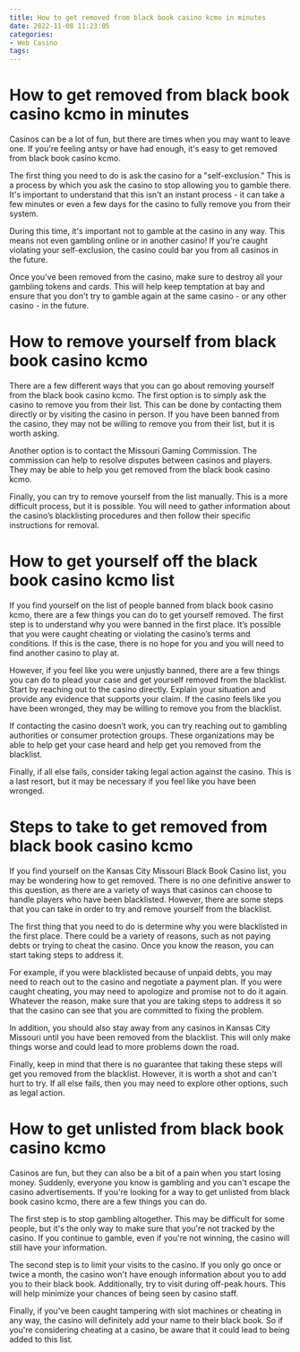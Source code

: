 ```yaml
---
title: How to get removed from black book casino kcmo in minutes 
date: 2022-11-08 11:23:05
categories:
- Web Casino
tags:
---
```



#  How to get removed from black book casino kcmo in minutes 

Casinos can be a lot of fun, but there are times when you may want to leave one. If you're feeling antsy or have had enough, it's easy to get removed from black book casino kcmo. 

The first thing you need to do is ask the casino for a "self-exclusion." This is a process by which you ask the casino to stop allowing you to gamble there. It's important to understand that this isn't an instant process - it can take a few minutes or even a few days for the casino to fully remove you from their system. 

During this time, it's important not to gamble at the casino in any way. This means not even gambling online or in another casino! If you're caught violating your self-exclusion, the casino could bar you from all casinos in the future. 

Once you've been removed from the casino, make sure to destroy all your gambling tokens and cards. This will help keep temptation at bay and ensure that you don't try to gamble again at the same casino - or any other casino - in the future.

#  How to remove yourself from black book casino kcmo 

There are a few different ways that you can go about removing yourself from the black book casino kcmo. The first option is to simply ask the casino to remove you from their list. This can be done by contacting them directly or by visiting the casino in person. If you have been banned from the casino, they may not be willing to remove you from their list, but it is worth asking.

Another option is to contact the Missouri Gaming Commission. The commission can help to resolve disputes between casinos and players. They may be able to help you get removed from the black book casino kcmo.

Finally, you can try to remove yourself from the list manually. This is a more difficult process, but it is possible. You will need to gather information about the casino’s blacklisting procedures and then follow their specific instructions for removal.

#  How to get yourself off the black book casino kcmo list 

If you find yourself on the list of people banned from black book casino kcmo, there are a few things you can do to get yourself removed. The first step is to understand why you were banned in the first place. It’s possible that you were caught cheating or violating the casino’s terms and conditions. If this is the case, there is no hope for you and you will need to find another casino to play at.

However, if you feel like you were unjustly banned, there are a few things you can do to plead your case and get yourself removed from the blacklist. Start by reaching out to the casino directly. Explain your situation and provide any evidence that supports your claim. If the casino feels like you have been wronged, they may be willing to remove you from the blacklist.

If contacting the casino doesn’t work, you can try reaching out to gambling authorities or consumer protection groups. These organizations may be able to help get your case heard and help get you removed from the blacklist.

Finally, if all else fails, consider taking legal action against the casino. This is a last resort, but it may be necessary if you feel like you have been wronged.

#  Steps to take to get removed from black book casino kcmo 

If you find yourself on the Kansas City Missouri Black Book Casino list, you may be wondering how to get removed. There is no one definitive answer to this question, as there are a variety of ways that casinos can choose to handle players who have been blacklisted. However, there are some steps that you can take in order to try and remove yourself from the blacklist.

The first thing that you need to do is determine why you were blacklisted in the first place. There could be a variety of reasons, such as not paying debts or trying to cheat the casino. Once you know the reason, you can start taking steps to address it.

For example, if you were blacklisted because of unpaid debts, you may need to reach out to the casino and negotiate a payment plan. If you were caught cheating, you may need to apologize and promise not to do it again. Whatever the reason, make sure that you are taking steps to address it so that the casino can see that you are committed to fixing the problem.

In addition, you should also stay away from any casinos in Kansas City Missouri until you have been removed from the blacklist. This will only make things worse and could lead to more problems down the road.

Finally, keep in mind that there is no guarantee that taking these steps will get you removed from the blacklist. However, it is worth a shot and can't hurt to try. If all else fails, then you may need to explore other options, such as legal action.

#  How to get unlisted from black book casino kcmo

Casinos are fun, but they can also be a bit of a pain when you start losing money. Suddenly, everyone you know is gambling and you can't escape the casino advertisements. If you're looking for a way to get unlisted from black book casino kcmo, there are a few things you can do.

The first step is to stop gambling altogether. This may be difficult for some people, but it's the only way to make sure that you're not tracked by the casino. If you continue to gamble, even if you're not winning, the casino will still have your information.

The second step is to limit your visits to the casino. If you only go once or twice a month, the casino won't have enough information about you to add you to their black book. Additionally, try to visit during off-peak hours. This will help minimize your chances of being seen by casino staff.

Finally, if you've been caught tampering with slot machines or cheating in any way, the casino will definitely add your name to their black book. So if you're considering cheating at a casino, be aware that it could lead to being added to this list.